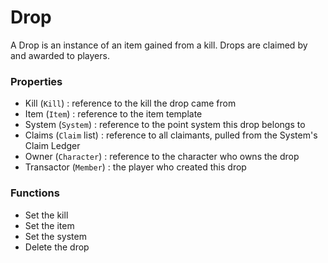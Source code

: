 # Drop

A Drop is an instance of an item gained from a kill. Drops are claimed by and awarded to players.

### Properties
* Kill (`Kill`) : reference to the kill the drop came from
* Item (`Item`) : reference to the item template
* System (`System`) : reference to the point system this drop belongs to
* Claims (`Claim` list) : reference to all claimants, pulled from the System's Claim Ledger
* Owner (`Character`) : reference to the character who owns the drop
* Transactor (`Member`) : the player who created this drop

### Functions
* Set the kill
* Set the item
* Set the system
* Delete the drop
